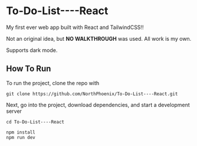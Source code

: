 # To-Do-List----React

My first ever web app built with React and TailwindCSS!!

Not an original idea, but **NO WALKTHROUGH** was used. All work is my own.

Supports dark mode.

## How To Run

To run the project, clone the repo with
```
git clone https://github.com/NorthPhoenix/To-Do-List----React.git
```
Next, go into the project, download dependencies, and start a development server
```
cd To-Do-List----React
```
```
npm install
npm run dev
```
